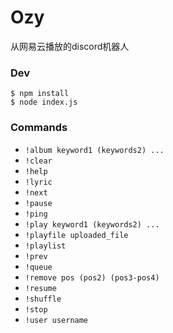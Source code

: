 # Ozy

从网易云播放的discord机器人

### Dev
```
$ npm install
$ node index.js
```

### Commands
- `!album keyword1 (keywords2) ...`
- `!clear`
- `!help`
- `!lyric`
- `!next`
- `!pause`
- `!ping`
- `!play keyword1 (keywords2) ...`
- `!playfile uploaded_file`
- `!playlist`
- `!prev`
- `!queue`
- `!remove pos (pos2) (pos3-pos4)`
- `!resume`
- `!shuffle`
- `!stop`
- `!user username`